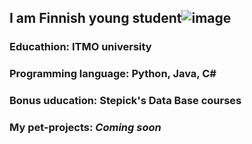 ## I am Finnish young student![image](https://github.com/user-attachments/assets/bb97eba5-4b40-46f3-8b8d-d622b5561a55)
### Educathion: ITMO university
### Programming language: Python, Java, C#
### Bonus uducation: Stepick's Data Base courses
### My pet-projects: *Coming soon*
 
